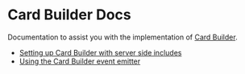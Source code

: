 # Card Builder Docs

Documentation to assist you with the implementation of [Card Builder](http://cards.edenspiekermann.com/).

* [Setting up Card Builder with server side includes](/SERVER_SIDE_INCLUDES.md)
* [Using the Card Builder event emitter](/EVENT_TRACKING.md)
